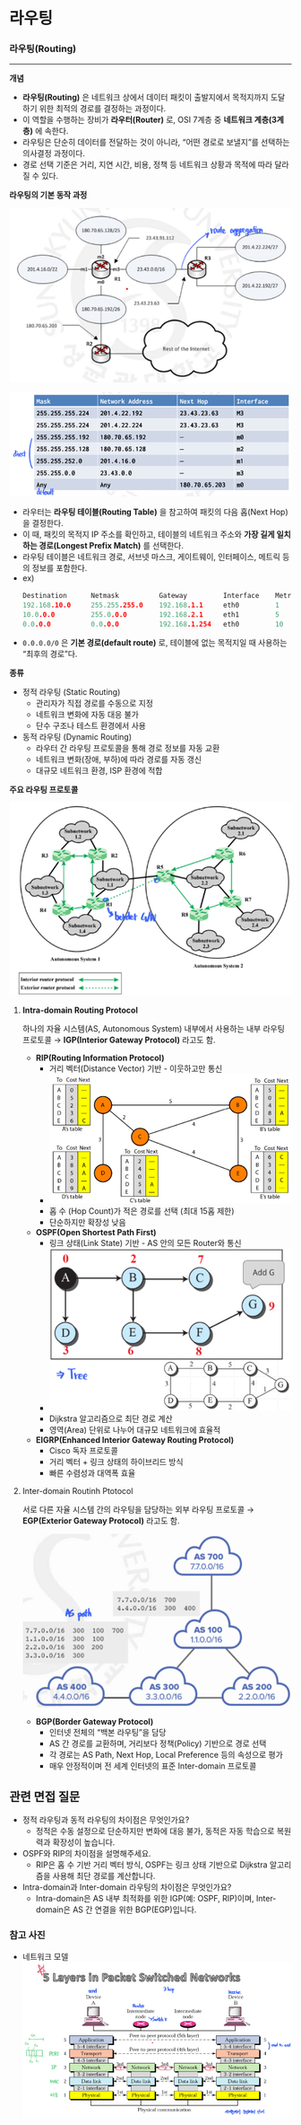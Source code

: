 # 라우팅

### 라우팅(Routing)

---

**개념**

- **라우팅(Routing)** 은 네트워크 상에서 데이터 패킷이 출발지에서 목적지까지 도달하기 위한 최적의 경로를 결정하는 과정이다.
- 이 역할을 수행하는 장비가 **라우터(Router)** 로, OSI 7계층 중 **네트워크 계층(3계층)** 에 속한다.
- 라우팅은 단순히 데이터를 전달하는 것이 아니라, “어떤 경로로 보낼지”를 선택하는 의사결정 과정이다.
- 경로 선택 기준은 거리, 지연 시간, 비용, 정책 등 네트워크 상황과 목적에 따라 달라질 수 있다.

**라우팅의 기본 동작 과정**

![route.png](./images/route.png)

![routing table.png](./images/routing_table.png)

- 라우터는 **라우팅 테이블(Routing Table)** 을 참고하여 패킷의 다음 홉(Next Hop)을 결정한다.
- 이 때, 패킷의 목적지 IP 주소를 확인하고, 테이블의 네트워크 주소와 **가장 길게 일치하는 경로(Longest Prefix Match)** 를 선택한다.
- 라우팅 테이블은 네트워크 경로, 서브넷 마스크, 게이트웨이, 인터페이스, 메트릭 등의 정보를 포함한다.
- ex)
  ```c
  Destination      Netmask          Gateway         Interface    Metric
  192.168.10.0     255.255.255.0    192.168.1.1     eth0         1
  10.0.0.0         255.0.0.0        192.168.2.1     eth1         5
  0.0.0.0          0.0.0.0          192.168.1.254   eth0         10
  ```
- `0.0.0.0/0` 은 **기본 경로(default route)** 로, 테이블에 없는 목적지일 때 사용하는 “최후의 경로”다.

**종류**

- 정적 라우팅 (Static Routing)
  - 관리자가 직접 경로를 수동으로 지정
  - 네트워크 변화에 자동 대응 불가
  - 단수 구조나 테스트 환경에서 사용
- 동적 라우팅 (Dynamic Routing)
  - 라우터 간 라우팅 프로토콜을 통해 경로 정보를 자동 교환
  - 네트워크 변화(장애, 부하)에 따라 경로를 자동 갱신
  - 대규모 네트워크 환경, ISP 환경에 적합

**주요 라우팅 프로토콜**

![protocol.png](./images/protocol.png)

1. **Intra-domain Routing Protocol**

   하나의 자율 시스템(AS, Autonomous System) 내부에서 사용하는 내부 라우팅 프로토콜
   → **IGP(Interior Gateway Protocol)** 라고도 함.

   - **RIP(Routing Information Protocol)**
     - 거리 벡터(Distance Vector) 기반 - 이웃하고만 통신
     - ![dv.png](./images/dv.png)
     - 홉 수 (Hop Count)가 적은 경로를 선택 (최대 15홉 제한)
     - 단순하지만 확장성 낮음
   - **OSPF(Open Shortest Path First)**
     - 링크 상태(Link State) 기반 - AS 안의 모든 Router와 통신
     - ![ls.png](./images/ls.png)
     - Dijkstra 알고리즘으로 최단 경로 계산
     - 영역(Area) 단위로 나누어 대규모 네트워크에 효율적
   - **EIGRP(Enhanced Interior Gateway Routing Protocol)**
     - Cisco 독자 프로토콜
     - 거리 벡터 + 링크 상태의 하이브리드 방식
     - 빠른 수렴성과 대역폭 효율

2. Inter-domain Routinh Ptotocol

   서로 다른 자율 시스템 간의 라우팅을 담당하는 외부 라우팅 프로토콜
   → **EGP(Exterior Gateway Protocol)** 라고도 함.

   ![egp.png](./images/egp.png)

   - **BGP(Border Gateway Protocol)**
     - 인터넷 전체의 “백본 라우팅”을 담당
     - AS 간 경로를 교환하며, 거리보다 정책(Policy) 기반으로 경로 선택
     - 각 경로는 AS Path, Next Hop, Local Preference 등의 속성으로 평가
     - 매우 안정적이며 전 세계 인터넷의 표준 Inter-domain 프로토콜

## 관련 면접 질문

- 정적 라우팅과 동적 라우팅의 차이점은 무엇인가요?
  - 정적은 수동 설정으로 단순하지만 변화에 대응 불가, 동적은 자동 학습으로 복원력과 확장성이 높습니다.
- OSPF와 RIP의 차이점을 설명해주세요.
  - RIP은 홉 수 기반 거리 벡터 방식, OSPF는 링크 상태 기반으로 Dijkstra 알고리즘을 사용해 최단 경로를 계산합니다.
- Intra-domain과 Inter-domain 라우팅의 차이점은 무엇인가요?
  - Intra-domain은 AS 내부 최적화를 위한 IGP(예: OSPF, RIP)이며, Inter-domain은 AS 간 연결을 위한 BGP(EGP)입니다.

### 참고 사진

- 네트워크 모델
  ![network model.png](./images/network_model.png)
